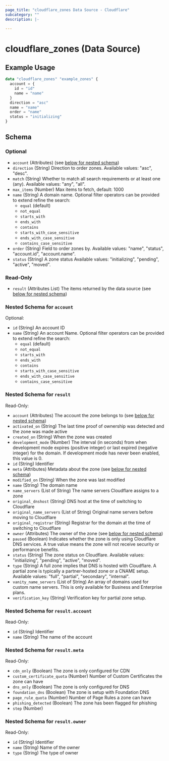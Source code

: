 ```yaml
---
page_title: "cloudflare_zones Data Source - Cloudflare"
subcategory: ""
description: |-
  
---
```


# cloudflare_zones (Data Source)



## Example Usage

```terraform
data "cloudflare_zones" "example_zones" {
  account = {
    id = "id"
    name = "name"
  }
  direction = "asc"
  name = "name"
  order = "name"
  status = "initializing"
}
```

<!-- schema generated by tfplugindocs -->
## Schema

### Optional

- `account` (Attributes) (see [below for nested schema](#nestedatt--account))
- `direction` (String) Direction to order zones.
Available values: "asc", "desc".
- `match` (String) Whether to match all search requirements or at least one (any).
Available values: "any", "all".
- `max_items` (Number) Max items to fetch, default: 1000
- `name` (String) A domain name. Optional filter operators can be provided to extend refine the search:
  * `equal` (default)
  * `not_equal`
  * `starts_with`
  * `ends_with`
  * `contains`
  * `starts_with_case_sensitive`
  * `ends_with_case_sensitive`
  * `contains_case_sensitive`
- `order` (String) Field to order zones by.
Available values: "name", "status", "account.id", "account.name".
- `status` (String) A zone status
Available values: "initializing", "pending", "active", "moved".

### Read-Only

- `result` (Attributes List) The items returned by the data source (see [below for nested schema](#nestedatt--result))

<a id="nestedatt--account"></a>
### Nested Schema for `account`

Optional:

- `id` (String) An account ID
- `name` (String) An account Name. Optional filter operators can be provided to extend refine the search:
  * `equal` (default)
  * `not_equal`
  * `starts_with`
  * `ends_with`
  * `contains`
  * `starts_with_case_sensitive`
  * `ends_with_case_sensitive`
  * `contains_case_sensitive`


<a id="nestedatt--result"></a>
### Nested Schema for `result`

Read-Only:

- `account` (Attributes) The account the zone belongs to (see [below for nested schema](#nestedatt--result--account))
- `activated_on` (String) The last time proof of ownership was detected and the zone was made
active
- `created_on` (String) When the zone was created
- `development_mode` (Number) The interval (in seconds) from when development mode expires
(positive integer) or last expired (negative integer) for the
domain. If development mode has never been enabled, this value is 0.
- `id` (String) Identifier
- `meta` (Attributes) Metadata about the zone (see [below for nested schema](#nestedatt--result--meta))
- `modified_on` (String) When the zone was last modified
- `name` (String) The domain name
- `name_servers` (List of String) The name servers Cloudflare assigns to a zone
- `original_dnshost` (String) DNS host at the time of switching to Cloudflare
- `original_name_servers` (List of String) Original name servers before moving to Cloudflare
- `original_registrar` (String) Registrar for the domain at the time of switching to Cloudflare
- `owner` (Attributes) The owner of the zone (see [below for nested schema](#nestedatt--result--owner))
- `paused` (Boolean) Indicates whether the zone is only using Cloudflare DNS services. A
true value means the zone will not receive security or performance
benefits.
- `status` (String) The zone status on Cloudflare.
Available values: "initializing", "pending", "active", "moved".
- `type` (String) A full zone implies that DNS is hosted with Cloudflare. A partial zone is
typically a partner-hosted zone or a CNAME setup.
Available values: "full", "partial", "secondary", "internal".
- `vanity_name_servers` (List of String) An array of domains used for custom name servers. This is only available for Business and Enterprise plans.
- `verification_key` (String) Verification key for partial zone setup.

<a id="nestedatt--result--account"></a>
### Nested Schema for `result.account`

Read-Only:

- `id` (String) Identifier
- `name` (String) The name of the account


<a id="nestedatt--result--meta"></a>
### Nested Schema for `result.meta`

Read-Only:

- `cdn_only` (Boolean) The zone is only configured for CDN
- `custom_certificate_quota` (Number) Number of Custom Certificates the zone can have
- `dns_only` (Boolean) The zone is only configured for DNS
- `foundation_dns` (Boolean) The zone is setup with Foundation DNS
- `page_rule_quota` (Number) Number of Page Rules a zone can have
- `phishing_detected` (Boolean) The zone has been flagged for phishing
- `step` (Number)


<a id="nestedatt--result--owner"></a>
### Nested Schema for `result.owner`

Read-Only:

- `id` (String) Identifier
- `name` (String) Name of the owner
- `type` (String) The type of owner


